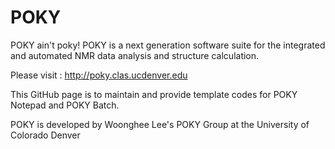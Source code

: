 # POKY
POKY ain't poky! POKY is a next generation software suite for the integrated and automated NMR data analysis and structure calculation.

Please visit : http://poky.clas.ucdenver.edu

This GitHub page is to maintain and provide template codes for POKY Notepad and POKY Batch.

POKY is developed by Woonghee Lee's POKY Group at the University of Colorado Denver
